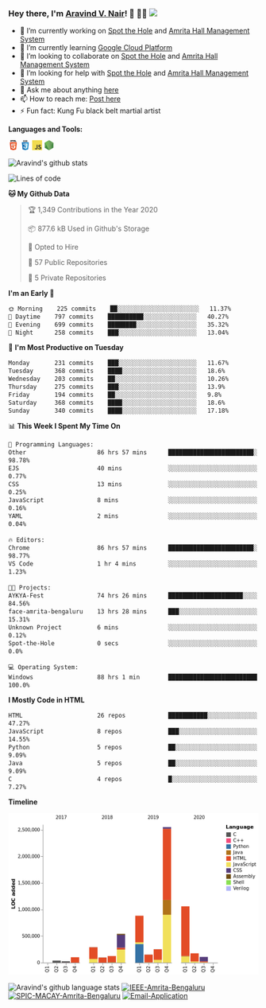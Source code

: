 ### Hey there, I'm [Aravind V. Nair](https://AravindVNair99.github.io)! 👋 👨‍💻 ![](https://komarev.com/ghpvc/?username=AravindVNair99&label=Views)

- 🔭 I’m currently working on [Spot the Hole](https://github.com/AravindVNair99/Spot-the-Hole) and [Amrita Hall Management System](https://github.com/AravindVNair99/Hall-Management-System)
- 🌱 I’m currently learning [Google Cloud Platform](https://cloud.google.com)
- 👯 I’m looking to collaborate on [Spot the Hole](https://github.com/AravindVNair99/Spot-the-Hole) and [Amrita Hall Management System](https://github.com/AravindVNair99/Hall-Management-System)
- 🤔 I’m looking for help with [Spot the Hole](https://github.com/AravindVNair99/Spot-the-Hole) and [Amrita Hall Management System](https://github.com/AravindVNair99/Hall-Management-System)
- 💬 Ask me about anything [here](https://github.com/AravindVNair99/AravindVNair99/issues)
- 📫 How to reach me: [Post here](https://github.com/AravindVNair99/AravindVNair99/issues)
- ⚡ Fun fact: Kung Fu black belt martial artist

**Languages and Tools:**

<code><img height="20px" src="https://raw.githubusercontent.com/github/explore/80688e429a7d4ef2fca1e82350fe8e3517d3494d/topics/html/html.png"></code>
<code><img height="20px" src="https://raw.githubusercontent.com/github/explore/80688e429a7d4ef2fca1e82350fe8e3517d3494d/topics/css/css.png"></code>
<code><img height="20px" src="https://raw.githubusercontent.com/github/explore/80688e429a7d4ef2fca1e82350fe8e3517d3494d/topics/javascript/javascript.png"></code>
<code><img height="20px" src="https://raw.githubusercontent.com/github/explore/80688e429a7d4ef2fca1e82350fe8e3517d3494d/topics/nodejs/nodejs.png"></code>

![Aravind's github stats](https://github-readme-stats.vercel.app/api?username=AravindVNair99&show_icons=true&include_all_commits=true&count_private=true)

<!--START_SECTION:waka-->
![Lines of code](https://img.shields.io/badge/From%20Hello%20World%20I%27ve%20Written-121.8%20million%20lines%20of%20code-blue)

**🐱 My Github Data** 

> 🏆 1,349 Contributions in the Year 2020
 > 
> 📦 877.6 kB Used in Github's Storage 
 > 
> 💼 Opted to Hire
 > 
> 📜 57 Public Repositories
 > 
> 🔑 5 Private Repositories 

**I'm an Early 🐤** 

```text
🌞 Morning    225 commits    ██░░░░░░░░░░░░░░░░░░░░░░░   11.37% 
🌆 Daytime    797 commits    ██████████░░░░░░░░░░░░░░░   40.27% 
🌃 Evening    699 commits    ████████░░░░░░░░░░░░░░░░░   35.32% 
🌙 Night      258 commits    ███░░░░░░░░░░░░░░░░░░░░░░   13.04%

```
📅 **I'm Most Productive on Tuesday** 

```text
Monday       231 commits    ███░░░░░░░░░░░░░░░░░░░░░░   11.67% 
Tuesday      368 commits    ████░░░░░░░░░░░░░░░░░░░░░   18.6% 
Wednesday    203 commits    ██░░░░░░░░░░░░░░░░░░░░░░░   10.26% 
Thursday     275 commits    ███░░░░░░░░░░░░░░░░░░░░░░   13.9% 
Friday       194 commits    ██░░░░░░░░░░░░░░░░░░░░░░░   9.8% 
Saturday     368 commits    ████░░░░░░░░░░░░░░░░░░░░░   18.6% 
Sunday       340 commits    ████░░░░░░░░░░░░░░░░░░░░░   17.18%

```


📊 **This Week I Spent My Time On** 

```text
💬 Programming Languages: 
Other                    86 hrs 57 mins      ████████████████████████░   98.78% 
EJS                      40 mins             ░░░░░░░░░░░░░░░░░░░░░░░░░   0.77% 
CSS                      13 mins             ░░░░░░░░░░░░░░░░░░░░░░░░░   0.25% 
JavaScript               8 mins              ░░░░░░░░░░░░░░░░░░░░░░░░░   0.16% 
YAML                     2 mins              ░░░░░░░░░░░░░░░░░░░░░░░░░   0.04%

🔥 Editors: 
Chrome                   86 hrs 57 mins      ████████████████████████░   98.77% 
VS Code                  1 hr 4 mins         ░░░░░░░░░░░░░░░░░░░░░░░░░   1.23%

🐱‍💻 Projects: 
AYKYA-Fest               74 hrs 26 mins      █████████████████████░░░░   84.56% 
face-amrita-bengaluru    13 hrs 28 mins      ███░░░░░░░░░░░░░░░░░░░░░░   15.31% 
Unknown Project          6 mins              ░░░░░░░░░░░░░░░░░░░░░░░░░   0.12% 
Spot-the-Hole            0 secs              ░░░░░░░░░░░░░░░░░░░░░░░░░   0.0%

💻 Operating System: 
Windows                  88 hrs 1 min        █████████████████████████   100.0%

```

**I Mostly Code in HTML** 

```text
HTML                     26 repos            ███████████░░░░░░░░░░░░░░   47.27% 
JavaScript               8 repos             ███░░░░░░░░░░░░░░░░░░░░░░   14.55% 
Python                   5 repos             ██░░░░░░░░░░░░░░░░░░░░░░░   9.09% 
Java                     5 repos             ██░░░░░░░░░░░░░░░░░░░░░░░   9.09% 
C                        4 repos             █░░░░░░░░░░░░░░░░░░░░░░░░   7.27%

```


**Timeline**

![Chart not found](https://github.com/aravindvnair99/aravindvnair99/blob/master/charts/bar_graph.png) 


<!--END_SECTION:waka-->
![Aravind's github language stats](https://github-readme-stats.vercel.app/api/top-langs/?username=AravindVNair99&layout=compact)
[![IEEE-Amrita-Bengaluru](https://github-readme-stats.vercel.app/api/pin/?username=AravindVNair99&repo=IEEE-Amrita-Bengaluru)](https://github.com/AravindVNair99/IEEE-Amrita-Bengaluru)
[![SPIC-MACAY-Amrita-Bengaluru](https://github-readme-stats.vercel.app/api/pin/?username=AravindVNair99&repo=SPIC-MACAY-Amrita-Bengaluru)](https://github.com/AravindVNair99/SPIC-MACAY-Amrita-Bengaluru)
[![Email-Application](https://github-readme-stats.vercel.app/api/pin/?username=AravindVNair99&repo=Email-Application)](https://github.com/AravindVNair99/Email-Application)

<!--
<p align="center">
<a href="https://buymeacoffee.com/AravindVNair99" target="_blank"><img src="https://cdn.buymeacoffee.com/buttons/arial-blue.png" alt="Buy Aravind A Coffee" height="40" width="170" ></a>
</p>
-->
